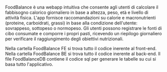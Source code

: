 FoodBalance è una webapp intuitiva che consente agli utenti di calcolare il fabbisogno calorico giornaliero in base a altezza, peso, età e livello di attività fisica. 
L'app fornisce raccomandazioni su calorie e macronutrienti (proteine, carboidrati, grassi) in base alla condizione dell'utente: sovrappeso, sottopeso o normopeso. 
Gli utenti possono registrare le fonti di cibo consumate e comporre i propri pasti, ricevendo un riepilogo giornaliero per verificare il raggiungimento degli obiettivi nutrizionali.

Nella cartella FoodBalance FE si trova tutto il codice inerente al front-end.
Nella cartella FoodBalance BE si trova tutto il codice inerente al back-end.
Il file FoodBalanceDB contiene il codice sql per generare le tabelle su cui si basa tutto l'applicativo.

